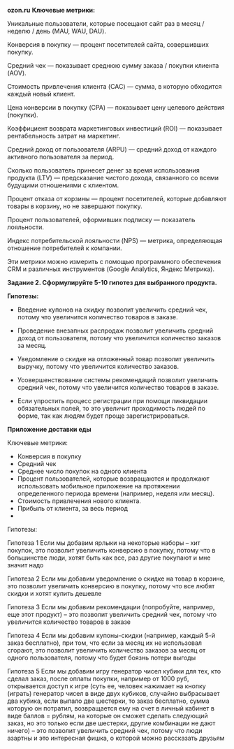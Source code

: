 **ozon.ru**
**Ключевые метрики:**
 
Уникальные пользователи, которые посещают сайт раз в месяц / неделю / день (MAU, WAU, DAU).

Конверсия в покупку — процент посетителей сайта, совершивших покупку.

Средний чек — показывает среднюю сумму заказа / покупки клиента (AOV).

Стоимость привлечения клиента (CAC) — сумма, в которую обходится каждый новый клиент.

Цена конверсии в покупку (CPA) — показывает цену целевого действия (покупки).

Коэффициент возврата маркетинговых инвестиций (ROI) — показывает рентабельность затрат на маркетинг.

Средний доход от пользователя (ARPU) — средний доход от каждого активного пользователя за период.

Сколько пользователь принесет денег за время использования продукта (LTV) — предсказание чистого дохода, связанного со всеми будущими отношениями с клиентом.

Процент отказа от корзины — процент посетителей, которые добавляют товары в корзину, но не завершают покупку.

Процент пользователей, оформивших подписку — показатель лояльности.

Индекс потребительской лояльности (NPS) — метрика, определяющая отношение потребителей к компании.

Эти метрики можно измерить с помощью программного обеспечения CRM и различных инструментов (Google Analytics, Яндекс Метрика).

**Задание 2.
Сформулируйте 5-10 гипотез для выбранного продукта.**

**Гипотезы:**

* Введение купонов на скидку позволит увеличить средний чек, потому что увеличится количество товаров в заказе.

* Проведение внезапных распродаж позволит увеличить средний доход от пользователя, потому что увеличится количество заказов за месяц.

* Уведомление о скидке на отложенный товар позволит увеличить выручку, потому что увеличится количество заказов.

* Усовершенствование системы рекомендаций позволит увеличить средний чек, потому что увеличится количество товаров в заказе.

* Если упростить процесс регистрации при помощи ликвидации обязательных полей, то это увеличит проходимость людей по форме, так как людям будет проще зарегистрироваться.




**Приложение доставки еды**

Ключевые метрики:
- Конверсия в покупку
- Средний чек
- Среднее число покупок на одного клиента
- Процент пользователей, которые возвращаются и продолжают использовать мобильное приложение на протяжении определенного периода времени (например, неделя или месяц).
- Стоимость привлечения нового клиента.
- Прибыль от клиента, за весь период
- 

Гипотезы:

Гипотеза 1	Если мы добавим ярлыки на некоторые наборы – хит покупок, это позволит увеличить конверсию в покупку, потому что в большинстве люди, хотят быть как все, раз другие покупают и мне значит надо

Гипотеза 2	Если мы добавим уведомление о скидке на товар в корзине, это позволит увеличить конверсию в покупку, потому что все любят скидки и хотят купить дешевле

Гипотеза 3	Если мы добавим рекомендации (попробуйте, например, еще этот продукт) – это позволит увеличить средний чек, потому что увеличится количество товаров в заказе

Гипотеза 4	Если мы добавим купоны-скидки (например, каждый 5-й заказ бесплатно), при том, что если за месяц их не использовал сгорают, 
это позволит увеличить количество заказов за месяц от одного пользователя, потому что будет боязнь потери выгоды

Гипотеза 5	Если мы добавим игру генератор чисел кубики для тех, кто сделал заказ, после оплаты покупки, например от 1000 руб, открывается доступ к игре 
(суть ее, человек нажимает на кнопку (играть) генератор чисел в виде двух кубиков, случайно выбрасывает два кубика, если выпало две шестерки, 
то заказ бесплатно, сумма которую он потратил, возвращается ему на счет в личный кабинет в виде баллов = рублям, 
на которые он сможет сделать следующий заказ, но это только если две шестерки, другие комбинации не дают ничего) – 
это позволит увеличить средний чек, потому что люди азартны и это интересная фишка, о которой можно рассказать друзьям
